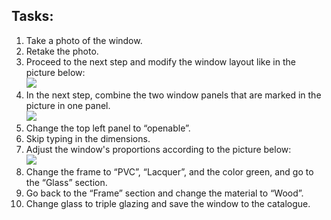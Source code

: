 <h2>Tasks:</h2>

<ol>
  <li>Take a photo of the window.</li>
   <li>Retake the photo.</li>
   <li>Proceed to the next step and modify the window layout like in the picture below:
   <br>
     <img src="https://drive.google.com/file/d/1fJ9rV0VElBHp-i-p5Puxu53UfoBpXtJ3/view?usp=drive_link">
   </li>
   <li>In the next step, combine the two window panels that are marked in the picture in one panel.
   <br>
     <img src="https://drive.google.com/file/d/1DpOobT2iAQksE6wKkyWePUjp0Bw4j-Fh/view?usp=drive_link">
   </li>
   <li>Change the top left panel to “openable”.</li>
   <li>Skip typing in the dimensions.</li>
   <li>Adjust the window's proportions according to the picture below:
   <br>
     <img src="https://drive.google.com/file/d/1_l_wSZC1LF0OaXCF9yVQ4vuJHDoK2sNs/view?usp=drive_link">
   </li>
  <li>Change the frame to “PVC”, “Lacquer”, and the color green, and go to the “Glass” section.</li>
  <li>Go back to the “Frame” section and change the material to “Wood”.</li>
  <li>Change glass to triple glazing and save the window to the catalogue.</li>
</ol>
